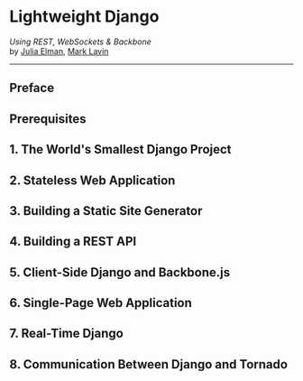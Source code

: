 # Lightweight Django
*Using REST, WebSockets & Backbone*<br>
by [Julia Elman](http://juliaelman.com/), [Mark Lavin](http://mlavin.org/)

---

## Preface
## Prerequisites
## 1. The World's Smallest Django Project
## 2. Stateless Web Application
## 3. Building a Static Site Generator
## 4. Building a REST API
## 5. Client-Side Django and Backbone.js
## 6. Single-Page Web Application
## 7. Real-Time Django
## 8. Communication Between Django and Tornado
